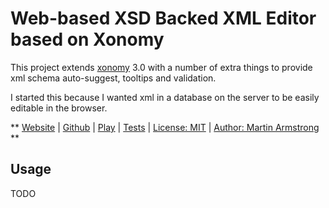 # Web-based XSD Backed XML Editor based on Xonomy

This project extends [xonomy](http://www.lexiconista.com/xonomy/) 3.0 with a number of extra things to provide xml schema auto-suggest, tooltips and validation.  

I started this because I wanted xml in a database on the server to be easily editable in the browser.

**
[Website](http://martbox.co.uk/mbx/web-xml/index.html) | 
[Github](https://github.com/martbox/web-xml) | 
[Play](http://martbox.co.uk/web-xml/play.html) | 
[Tests](http://martbox.co.uk/web-xml/test/test.html) | 
[License: MIT](http://www.opensource.org/licenses/mit-license.php) | 
[Author: Martin Armstrong](https://www.linkedin.com/in/martin-armstrong/)
**

## Usage ##

TODO